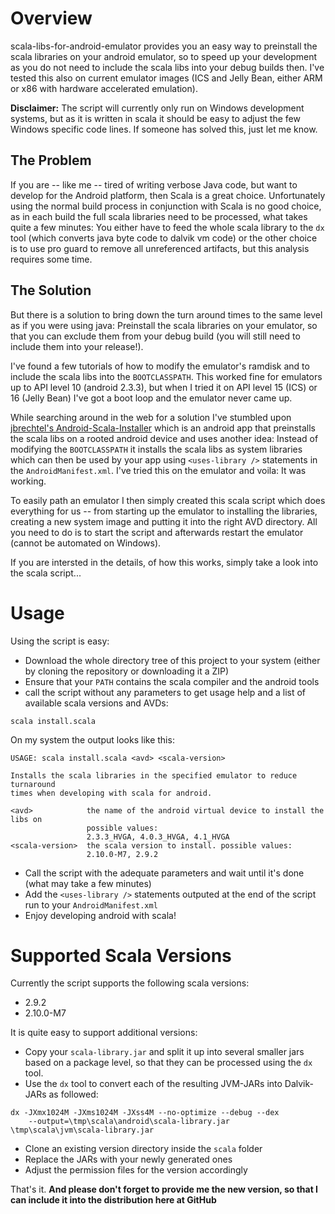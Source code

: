 # Overview

scala-libs-for-android-emulator provides you an easy way to preinstall the scala libraries on your android emulator, so
to speed up your development as you do not need to include the scala libs into your debug builds then. I've tested this
also on current emulator images (ICS and Jelly Bean, either ARM or x86 with hardware accelerated emulation).

**Disclaimer:** The script will currently only run on Windows development systems, but as it is written in scala it
should be easy to adjust the few Windows specific code lines. If someone has solved this, just let me know.

## The Problem

If you are -- like me -- tired of writing verbose Java code, but want to develop for the Android platform, then Scala is
a great choice. Unfortunately using the normal build process in conjunction with Scala is no good choice, as in each
build the full scala libraries need to be processed, what takes quite a few minutes: You either have to feed the whole
scala library to the `dx` tool (which converts java byte code to dalvik vm code) or the other choice is to use pro guard
to remove all unreferenced artifacts, but this analysis requires some time.

## The Solution

But there is a solution to bring down the turn around times to the same level as if you were using java: Preinstall
the scala libraries on your emulator, so that you can exclude them from your debug build (you will still need to include
them into your release!).

I've found a few tutorials of how to modify the emulator's ramdisk and to include the scala libs into the `BOOTCLASSPATH`.
This worked fine for emulators up to API level 10 (android 2.3.3), but when I tried it on API level 15 (ICS) or
16 (Jelly Bean) I've got a boot loop and the emulator never came up.

While searching around in the web for a solution I've stumbled upon
[jbrechtel's Android-Scala-Installer](https://github.com/jbrechtel/Android-Scala-Installer) which is an android app that
preinstalls the scala libs on a rooted android device and uses another idea: Instead of modifying the `BOOTCLASSPATH`
it installs the scala libs as system libraries which can then be used by your app using `<uses-library />` statements
in the `AndroidManifest.xml`. I've tried this on the emulator and voila: It was working.

To easily path an emulator I then simply created this scala script which does everything for us -- from starting up
the emulator to installing the libraries, creating a new system image and putting it into the right AVD directory.
All you need to do is to start the script and afterwards restart the emulator (cannot be automated on Windows).

If you are intersted in the details, of how this works, simply take a look into the scala script...

# Usage

Using the script is easy:
* Download the whole directory tree of this project to your system (either by cloning the repository or downloading it a ZIP)
* Ensure that your `PATH` contains the scala compiler and the android tools
* call the script without any parameters to get usage help and a list of available scala versions and AVDs:
```batch
scala install.scala
```

On my system the output looks like this:
```batch
USAGE: scala install.scala <avd> <scala-version>

Installs the scala libraries in the specified emulator to reduce turnaround
times when developing with scala for android.

<avd>            the name of the android virtual device to install the libs on
                 possible values:
                 2.3.3_HVGA, 4.0.3_HVGA, 4.1_HVGA
<scala-version>  the scala version to install. possible values:
                 2.10.0-M7, 2.9.2
```

* Call the script with the adequate parameters and wait until it's done (what may take a few minutes)
* Add the `<uses-library />` statements outputed at the end of the script run to your `AndroidManifest.xml`
* Enjoy developing android with scala!


# Supported Scala Versions

Currently the script supports the following scala versions:
* 2.9.2
* 2.10.0-M7

It is quite easy to support additional versions:
* Copy your `scala-library.jar` and split it up into several smaller jars based on a package level, so that they can
 be processed using the `dx` tool.
* Use the `dx` tool to convert each of the resulting JVM-JARs into Dalvik-JARs as followed:
```batch
dx -JXmx1024M -JXms1024M -JXss4M --no-optimize --debug --dex
    --output=\tmp\scala\android\scala-library.jar \tmp\scala\jvm\scala-library.jar
```
* Clone an existing version directory inside the `scala` folder
* Replace the JARs with your newly generated ones
* Adjust the permission files for the version accordingly

That's it. **And please don't forget to provide me the new version, so that I can include it into the distribution here
at GitHub**